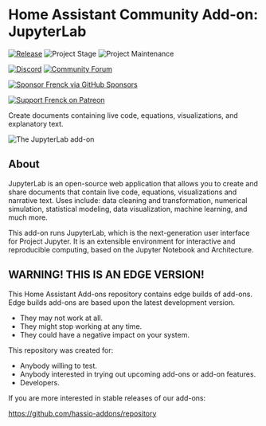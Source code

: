 # Home Assistant Community Add-on: JupyterLab

[![Release][release-shield]][release] ![Project Stage][project-stage-shield] ![Project Maintenance][maintenance-shield]

[![Discord][discord-shield]][discord] [![Community Forum][forum-shield]][forum]

[![Sponsor Frenck via GitHub Sponsors][github-sponsors-shield]][github-sponsors]

[![Support Frenck on Patreon][patreon-shield]][patreon]

Create documents containing live code, equations, visualizations,
and explanatory text.

![The JupyterLab add-on][screenshot]

## About

JupyterLab is an open-source web application that allows you to create and share
documents that contain live code, equations, visualizations and narrative text.
Uses include: data cleaning and transformation, numerical simulation,
statistical modeling, data visualization, machine learning, and much more.

This add-on runs JupyterLab, which is the next-generation user interface for
Project Jupyter. It is an extensible environment for interactive and
reproducible computing, based on the Jupyter Notebook and Architecture.

## WARNING! THIS IS AN EDGE VERSION!

This Home Assistant Add-ons repository contains edge builds of add-ons.
Edge builds add-ons are based upon the latest development version.

- They may not work at all.
- They might stop working at any time.
- They could have a negative impact on your system.

This repository was created for:

- Anybody willing to test.
- Anybody interested in trying out upcoming add-ons or add-on features.
- Developers.

If you are more interested in stable releases of our add-ons:

<https://github.com/hassio-addons/repository>


[discord-shield]: https://img.shields.io/discord/478094546522079232.svg
[discord]: https://discord.me/hassioaddons
[forum-shield]: https://img.shields.io/badge/community-forum-brightgreen.svg
[forum]: https://community.home-assistant.io/t/home-assistant-community-add-on-jupyterlab-lite/87337?u=frenck
[github-sponsors-shield]: https://frenck.dev/wp-content/uploads/2019/12/github_sponsor.png
[github-sponsors]: https://github.com/sponsors/frenck
[maintenance-shield]: https://img.shields.io/maintenance/yes/2021.svg
[patreon-shield]: https://frenck.dev/wp-content/uploads/2019/12/patreon.png
[patreon]: https://www.patreon.com/frenck
[project-stage-shield]: https://img.shields.io/badge/project%20stage-experimental-yellow.svg
[release-shield]: https://img.shields.io/badge/version-5a0d877-blue.svg
[release]: https://github.com/hassio-addons/addon-jupyterlab/tree/5a0d877
[screenshot]: https://github.com/hassio-addons/addon-jupyterlab/raw/main/images/screenshot.png
